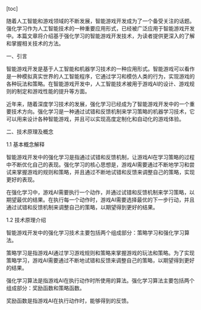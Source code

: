
[toc]                    
                
                
随着人工智能和游戏领域的不断发展，智能游戏开发成为了一个备受关注的话题。强化学习作为人工智能技术的一种重要应用形式，已经被广泛应用于智能游戏开发中。本篇文章将介绍基于强化学习的智能游戏开发技术，为读者提供更深入的了解和掌握相关技术的方法。

一、引言

智能游戏开发是基于人工智能和机器学习技术的一种应用形式。智能游戏可以看作是一种模拟真实世界的人工智能程序，它通过学习和模仿人类的行为，实现游戏的各种玩法和策略。在智能游戏开发中，人工智能技术被用于游戏AI的设计、游戏规则的制定和游戏性能的提升等方面。

近年来，随着深度学习技术的发展，强化学习已经成为了智能游戏开发中的一个重要技术方向。强化学习是一种通过试错和反馈机制来学习策略的机器学习技术，它可以用来设计各种智能游戏，并且可以实现高度定制化和自动化的游戏体验。

二、技术原理及概念

1.1 基本概念解释

智能游戏开发中的强化学习是指通过试错和反馈机制，让游戏AI在学习策略的过程中不断优化自己的表现。强化学习的核心思想是，游戏AI需要通过不断地学习和尝试来掌握游戏的规则和策略，并且通过不断地试错和反馈来调整自己的策略，实现更好的表现。

在强化学习中，游戏AI需要执行一个动作，并通过试错和反馈机制来学习策略，以期望最优的结果。在执行每一个动作时，游戏AI需要选择最优的下一步行动，并且通过试错和反馈机制来调整自己的策略，以期望得到更好的结果。

1.2 技术原理介绍

智能游戏开发中的强化学习技术主要包括两个组成部分：策略学习和强化学习算法。

策略学习是指游戏AI通过学习游戏规则和策略来掌握游戏的玩法和策略。为了实现策略学习，游戏AI需要通过不断地试错和反馈来调整自己的策略，以期望得到更好的结果。

强化学习算法是指游戏AI在执行动作时所使用的算法。强化学习算法主要包括两个组成部分：奖励函数和策略函数。

奖励函数是指游戏AI在执行动作时，能够得到的反馈。

